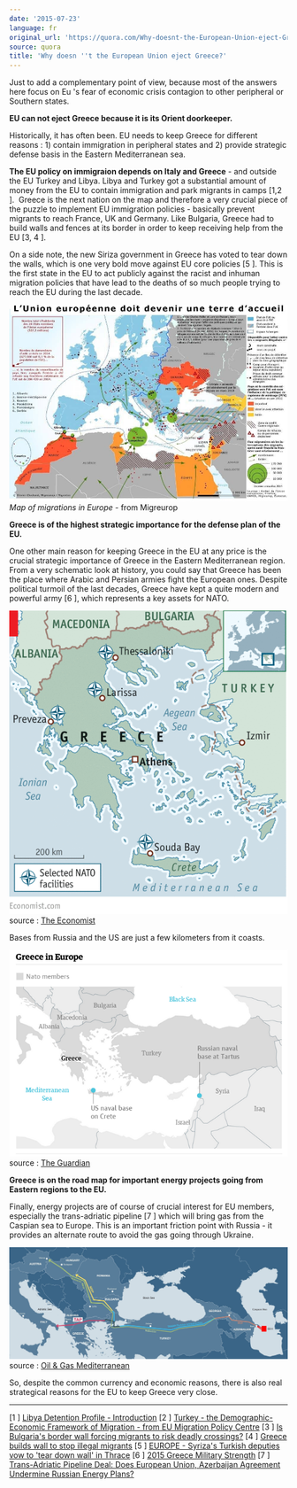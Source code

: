 ```yaml
---
date: '2015-07-23'
language: fr
original_url: 'https://quora.com/Why-doesnt-the-European-Union-eject-Greece/answer/Clément-Renaud'
source: quora
title: 'Why doesn ''t the European Union eject Greece?'
---
```


Just to add a complementary point of view, because most of the answers
here focus on Eu 's fear of economic crisis contagion to other
peripheral or Southern states.  
 
**EU can not eject Greece because it is its Orient doorkeeper.** 
 
Historically, it has often been. EU needs to keep Greece for different
reasons : 1) contain immigration in peripheral states and 2) provide
strategic defense basis in the Eastern Mediterranean sea. 
 
 
**The EU policy on immigraion depends on Italy and Greece** - and
outside the EU Turkey and Libya. Libya and Turkey got a substantial
amount of money from the EU to contain immigration and park migrants in
camps  [1,2 ].  Greece is the next nation on the map and therefore a
very crucial piece of the puzzle to implement EU immigration policies -
basically prevent migrants to reach France, UK and Germany. Like
Bulgaria, Greece had to build walls and fences at its border in order to
keep receiving help from the EU  [3, 4 ]. 
 
On a side note, the new Siriza government in Greece has voted to tear
down the walls, which is one very bold move against EU core policies
 [5 ]. This is the first state in the EU to act publicly against the
racist and inhuman migration policies that have lead to the deaths of so
much people trying to reach the EU during the last decade. 
 
![](/img/quora/main-qimg-f681ca1f935d16ed75147e0fa10a9a11-c.png)*Map of migrations
in Europe* - from Migreurop 
 
**Greece is of the highest strategic importance for the defense plan of
the EU.** 
 
One other main reason for keeping Greece in the EU at any price is the
crucial strategic importance of Greece in the Eastern Mediterranean
region. From a very schematic look at history, you could say that Greece
has been the place where Arabic and Persian armies fight the European
ones. Despite political turmoil of the last decades, Greece have kept a
quite modern and powerful army  [6 ], which represents a key assets for
NATO. 
 
![](/img/quora/main-qimg-5945cb0e5005a5dd2cb8d5b6338617c7.png) source : [The
Economist](http://www.economist.com/news/europe/21645254-america-much-more-europe-sees-strategic-stakes-aegean-semi-guided-missile) 
 
Bases from Russia and the US are just a few kilometers from it coasts. 
 
![](/img/quora/main-qimg-aac4541c04a26f004b8cd38de000d754.png)source : [The
Guardian](http://www.theguardian.com/world/2015/jul/10/greece-euro-drama-geopolitical-concerns-europe-eu) 
 
**Greece is on the road map for important energy projects going from
Eastern regions to the EU.** 
 
Finally, energy projects are of course of crucial interest for EU
members, especially the trans-adriatic pipeline  [7 ] which will bring
gas from the Caspian sea to Europe. This is an important friction point
with Russia - it provides an alternate route to avoid the gas going
through Ukraine. 
 
![](/img/quora/main-qimg-0d333d20efabedf81718d77a69804bb0-c.png)source : [Oil & Gas
Mediterranean](http://www.oilandgascyprus.com/?p=104) 
 
So, despite the common currency and economic reasons, there is also real
strategical reasons for the EU to keep Greece very close. 

------------------------------------------------------------------------

 
 [1 ] [Libya Detention Profile -
Introduction](http://www.globaldetentionproject.org/countries/africa/libya/introduction.html) 
 [2 ] [Turkey - the Demographic-Economic Framework of Migration - from
EU Migration Policy
Centre](http://www.migrationpolicycentre.eu/docs/migration_profiles/Turkey.pdf) 
 [3 ] [Is Bulgaria's border wall forcing migrants to risk deadly
crossings?](http://www.euronews.com/2015/04/30/is-bulgarias-border-wall-forcing-migrants-to-risk-perilous-sea-crossings/) 
 [4 ] [Greece builds wall to stop illegal
migrants](http://sputniknews.com/voiceofrussia/2014_01_23/Greece-builds-wall-to-stop-illegal-migrants-7991/) 
 [5 ] [EUROPE - Syriza's Turkish deputies vow to 'tear down wall' in
Thrace](http://www.hurriyetdailynews.com/syrizas-turkish-deputies-vow-to-tear-down-wall-in-thrace.aspx?NID=78755&NewsCatID=351&PageID=238) 
 [6 ] [2015 Greece Military
Strength](http://www.globalfirepower.com/country-military-strength-detail.asp?country_id=greece) 
 [7 ] [Trans-Adriatic Pipeline Deal: Does European Union, Azerbaijan
Agreement Undermine Russian Energy
Plans?](http://www.ibtimes.com/trans-adriatic-pipeline-deal-does-european-union-azerbaijan-agreement-undermine-2019959)
